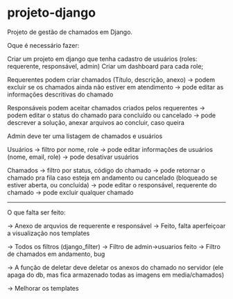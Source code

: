 # projeto-django
Projeto de gestão de chamados em Django.

Oque é necessário fazer:

Criar um projeto em django que tenha cadastro de usuários (roles: requerente, responsável, admin)
Criar um dashboard para cada role;

Requerentes podem criar chamados (Título, descrição, anexo)
-> podem excluir se os chamados ainda não estiver em atendimento
-> pode editar as informações descritivas do chamado

Responsáveis podem aceitar chamados criados pelos requerentes
-> podem editar o status do chamado para concluído ou cancelado
-> pode descrever a solução, anexar arquivos ao concluir, caso queira

Admin deve ter uma listagem de chamados e usuários

Usuários 
-> filtro por nome, role
-> pode editar informações de usuários (nome, email, role)
-> pode desativar usuários

Chamados 
-> filtro por status, código do chamado
-> pode retornar o chamado pra fila caso esteja em andamento ou cancelado (bloqueado se estiver aberta, ou concluída)
-> pode editar o responsável, requerente do chamado
-> pode excluir qualquer chamado

------------------------------------------------------------------------------------------------

O que falta ser feito:

-> Anexo de arquvios de requerente e responsável
    -> Feito, falta aperfeiçoar a visualização nos templates

-> Todos os filtros (django_filter)
    -> Filtro de admin->usuarios feito
    -> Filtro de chamados em andamento, bug

-> A função de deletar deve deletar os anexos do chamado no servidor (ele apaga do db, mas fica armazenado todas as imagens em media/chamados)

-> Melhorar os templates
